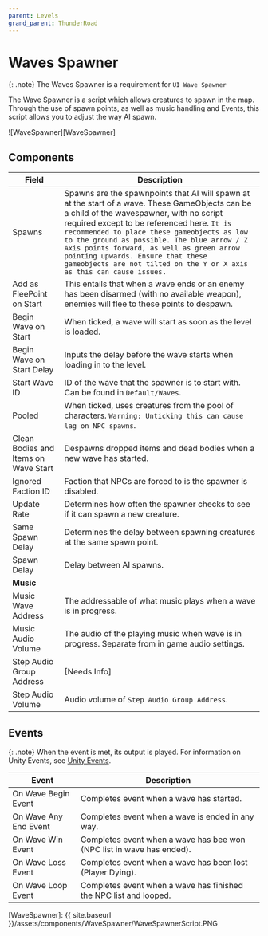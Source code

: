 ```yaml
---
parent: Levels
grand_parent: ThunderRoad
---
```

# Waves Spawner

{: .note}
The Waves Spawner is a requirement for `UI Wave Spawner` 


The Wave Spawner is a script which allows creatures to spawn in the map. Through the use of spawn points, as well as music handling and Events, this script allows you to adjust the way AI spawn.

![WaveSpawner][WaveSpawner]

## Components

| Field                       | Description
| ---                         | ---
| Spawns                      | Spawns are the spawnpoints that AI will spawn at at the start of a wave. These GameObjects can be a child of the wavespawner, with no script required except to be referenced here. `It is recommended to place these gameobjects as low to the ground as possible. The blue arrow / Z Axis points forward, as well as green arrow pointing upwards. Ensure that these gameobjects are not tilted on the Y or X axis as this can cause issues.`
| Add as FleePoint on Start   | This entails that when a wave ends or an enemy has been disarmed (with no available weapon), enemies will flee to these points to despawn. 
| Begin Wave on Start         | When ticked, a wave will start as soon as the level is loaded.
| Begin Wave on Start Delay   | Inputs the delay before the wave starts when loading in to the level.
| Start Wave ID               | ID of the wave that the spawner is to start with. Can be found in `Default/Waves`.
| Pooled                      | When ticked, uses creatures from the pool of characters. `Warning: Unticking this can cause lag on NPC spawns`.
| Clean Bodies and Items on Wave Start | Despawns dropped items and dead bodies when a new wave has started.
| Ignored Faction ID          | Faction that NPCs are forced to is the spawner is disabled.
| Update Rate                 | Determines how often the spawner checks to see if it can spawn a new creature.
| Same Spawn Delay            | Determines the delay between spawning creatures at the same spawn point.
| Spawn Delay                 | Delay between AI spawns.
| **Music**
| Music Wave Address          | The addressable of what music plays when a wave is in progress.
| Music Audio Volume          | The audio of the playing music when wave is in progress. Separate from in game audio settings.
| Step Audio Group Address    | [Needs Info]
| Step Audio Volume           | Audio volume of `Step Audio Group Address`.

## Events

{: .note}
When the event is met, its output is played. For information on Unity Events, see [Unity Events][UnityEvents].

[UnityEvents]: https://docs.unity3d.com/Manual/UnityEvents.html


| Event                       | Description
| ---                         | ---
| On Wave Begin Event         | Completes event when a wave has started.
| On Wave Any End Event       | Completes event when a wave is ended in any way.
| On Wave Win Event           | Completes event when a wave has bee won (NPC list in wave has ended).
| On Wave Loss Event          | Completes event when a wave has been lost (Player Dying).
| On Wave Loop  Event         | Completes event when a wave has finished the NPC list and looped.

[WaveSpawner]: {{ site.baseurl }}/assets/components/WaveSpawner/WaveSpawnerScript.PNG